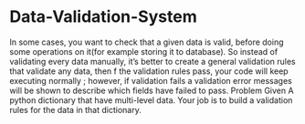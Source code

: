 # Data-Validation-System
In some cases, you want to check that a given data is valid, before doing some operations on it(for example storing it to database). So instead of validating every data manually, it’s better to create a general validation rules that validate any data, then f the validation rules pass, your code will keep executing normally ; however, if validation fails a validation error messages will be shown to describe which fields have failed to pass. Problem Given A python dictionary that have multi-level data. Your job is to build a validation rules for the data in that dictionary.
